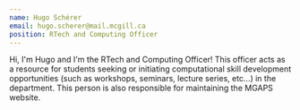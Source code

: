 ```yaml
---
name: Hugo Schérer
email: hugo.scherer@mail.mcgill.ca
position: RTech and Computing Officer
---
```


Hi, I'm Hugo and I'm the RTech and Computing Officer! This officer acts as a resource for students seeking or initiating computational skill development opportunities (such as workshops, seminars, lecture series, etc...) in the department. This person is also responsible for maintaining the MGAPS website.
